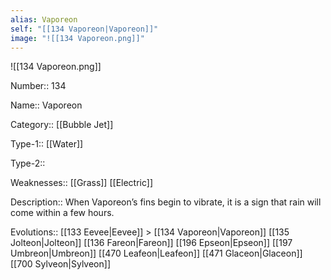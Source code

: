 ```yaml
---
alias: Vaporeon
self: "[[134 Vaporeon|Vaporeon]]"
image: "![[134 Vaporeon.png]]"
---
```


![[134 Vaporeon.png]]


Number:: 134

Name:: Vaporeon

Category:: [[Bubble Jet]]

Type-1:: [[Water]]

Type-2:: 

Weaknesses:: [[Grass]] [[Electric]]

Description:: When Vaporeon’s fins begin to vibrate, it is a sign that rain will come within a few hours.

Evolutions:: [[133 Eevee|Eevee]] > [[134 Vaporeon|Vaporeon]] [[135 Jolteon|Jolteon]] [[136 Fareon|Fareon]] [[196 Epseon|Epseon]] [[197 Umbreon|Umbreon]] [[470 Leafeon|Leafeon]] [[471 Glaceon|Glaceon]] [[700 Sylveon|Sylveon]] 
